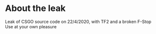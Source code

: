 # About the leak
Leak of CSGO source code on 22/4/2020, with TF2 and a broken F-Stop
Use at your own pleasure
